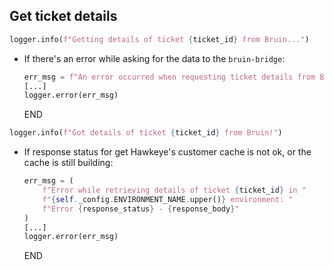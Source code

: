 ## Get ticket details

```python
logger.info(f"Getting details of ticket {ticket_id} from Bruin...")
```

* If there's an error while asking for the data to the `bruin-bridge`:
  ```python
  err_msg = f"An error occurred when requesting ticket details from Bruin API for ticket {ticket_id} -> {e}" 
  [...]
  logger.error(err_msg)
  ```
  END

```python
logger.info(f"Got details of ticket {ticket_id} from Bruin!")
```

* If response status for get Hawkeye's customer cache is not ok, or the cache is still building:
  ```python
  err_msg = (
      f"Error while retrieving details of ticket {ticket_id} in "
      f"{self._config.ENVIRONMENT_NAME.upper()} environment: "
      f"Error {response_status} - {response_body}"
  )
  [...]
  logger.error(err_msg)
  ```
  END